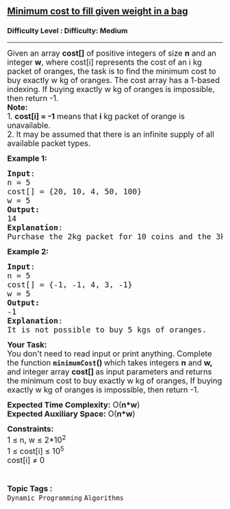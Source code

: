 <h2><a href="https://www.geeksforgeeks.org/problems/minimum-cost-to-fill-given-weight-in-a-bag1956/1?page=29&sortBy=submissions">Minimum cost to fill given weight in a bag</a></h2><h3>Difficulty Level : Difficulty: Medium</h3><hr><div class="problems_problem_content__Xm_eO"><p><span style="font-size: 18px;"><span style="font-size: 18px;">Given an array <strong>cost[]</strong> of positive integers of size <strong>n</strong> and an integer <strong>w</strong>, where cost[i] represents the cost of an i kg packet of oranges, the task is to find the minimum cost to buy exactly w kg of oranges. The cost array has a 1-based indexing. If buying exactly w kg of oranges is impossible, then return -1.</span><br></span><span style="font-size: 18px;"><strong>Note:</strong><br>1. <strong>cost[i] = -1</strong> means that <strong>i</strong> kg packet of orange is unavailable.<br>2. </span> <span style="font-size: 18px;">It may be assumed that there is an infinite supply of all available packet types.</span></p>
<p><span style="font-size: 18px;"><strong>Example 1:</strong></span></p>
<pre><span style="font-size: 18px;"><strong>Input</strong>: <br>n = 5<br>cost[] = {20, 10, 4, 50, 100} <br>w = 5
<strong>Output:</strong> <br>14
<strong>Explanation</strong>: <br>Purchase the 2kg packet for 10 coins and the 3kg packet for 4 coins to buy 5kg of oranges for 14 coins.</span></pre>
<p><span style="font-size: 18px;"><strong>Example 2:</strong></span></p>
<pre><span style="font-size: 18px;"><strong>Input</strong>: <br>n = 5<br>cost[] = {-1, -1, 4, 3, -1}<br>w = 5
<strong>Output:</strong> <br>-1
<strong>Explanation</strong>: <br>It is not possible to buy 5 kgs of oranges.</span></pre>
<p><span style="font-size: 18px;"><strong>Your Task:&nbsp;&nbsp;</strong><br>You don't need to read input or print anything. Complete the function <strong><code>minimumCost</code>()&nbsp;</strong>which takes integers <strong>n</strong> and <strong>w, </strong>and integer array <strong>cost[] </strong>as input parameters and returns the minimum cost to buy exactly w kg of oranges, </span><span style="font-size: 18px;">If buying exactly w kg of oranges is impossible, then return -1.</span></p>
<p><span style="font-size: 18px;"><strong>Expected Time Complexity:</strong> O(<strong>n*w</strong>)<br><strong>Expected Auxiliary Space:</strong> O(<strong>n*w</strong>)</span></p>
<p><span style="font-size: 18px;"><strong>Constraints:</strong><br>1 ≤ n, w ≤ 2*10<sup>2</sup></span><br><span style="font-size: 18px;">1 ≤ cost[i] ≤ 10<sup>5</sup></span><br><span style="font-size: 18px;">cost[i] ≠ 0</span></p></div><br><p><span style=font-size:18px><strong>Topic Tags : </strong><br><code>Dynamic Programming</code>&nbsp;<code>Algorithms</code>&nbsp;